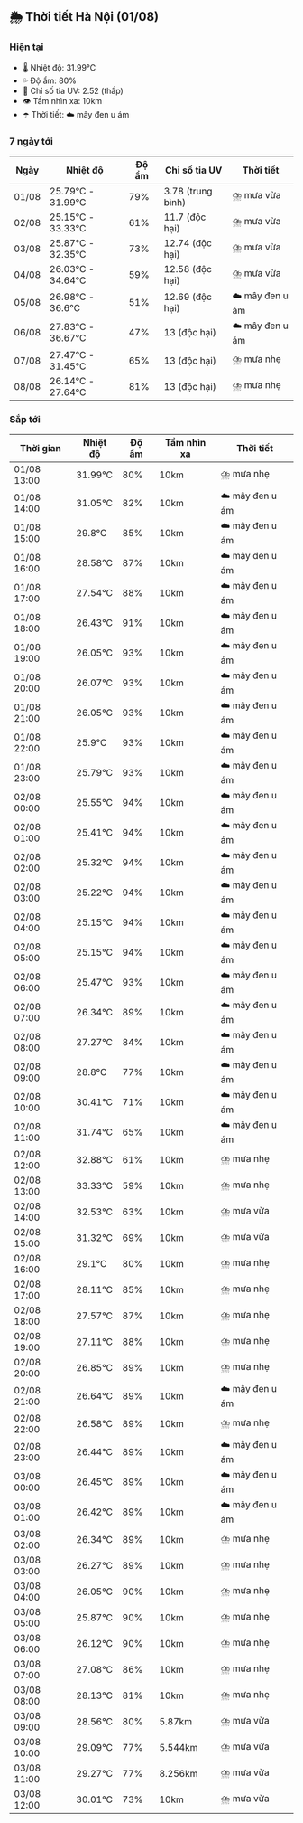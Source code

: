## 🌦️ Thời tiết Hà Nội (01/08)

### Hiện tại

- 🌡️ Nhiệt độ: 31.99℃
- 💦 Độ ẩm: 80%
- 🌟 Chỉ số tia UV: 2.52 (thấp)
- 👁️ Tầm nhìn xa: 10km
- ☂️ Thời tiết: ☁️ mây đen u ám

### 7 ngày tới

| Ngày | Nhiệt độ | Độ ẩm | Chỉ số tia UV | Thời tiết |
| --- | --- | --- | --- | --- |
| 01/08 | 25.79℃ - 31.99℃ | 79% | 3.78 (trung bình) | ⛈️ mưa vừa |
| 02/08 | 25.15℃ - 33.33℃ | 61% | 11.7 (độc hại) | ⛈️ mưa vừa |
| 03/08 | 25.87℃ - 32.35℃ | 73% | 12.74 (độc hại) | ⛈️ mưa vừa |
| 04/08 | 26.03℃ - 34.64℃ | 59% | 12.58 (độc hại) | ⛈️ mưa vừa |
| 05/08 | 26.98℃ - 36.6℃ | 51% | 12.69 (độc hại) | ☁️ mây đen u ám |
| 06/08 | 27.83℃ - 36.67℃ | 47% | 13 (độc hại) | ☁️ mây đen u ám |
| 07/08 | 27.47℃ - 31.45℃ | 65% | 13 (độc hại) | ⛈️ mưa nhẹ |
| 08/08 | 26.14℃ - 27.64℃ | 81% | 13 (độc hại) | ⛈️ mưa nhẹ |

### Sắp tới

| Thời gian | Nhiệt độ | Độ ẩm | Tầm nhìn xa | Thời tiết |
| --- | --- | --- | --- | --- |
| 01/08 13:00 | 31.99℃ | 80% | 10km | ⛈️ mưa nhẹ |
| 01/08 14:00 | 31.05℃ | 82% | 10km | ☁️ mây đen u ám |
| 01/08 15:00 | 29.8℃ | 85% | 10km | ☁️ mây đen u ám |
| 01/08 16:00 | 28.58℃ | 87% | 10km | ☁️ mây đen u ám |
| 01/08 17:00 | 27.54℃ | 88% | 10km | ☁️ mây đen u ám |
| 01/08 18:00 | 26.43℃ | 91% | 10km | ☁️ mây đen u ám |
| 01/08 19:00 | 26.05℃ | 93% | 10km | ☁️ mây đen u ám |
| 01/08 20:00 | 26.07℃ | 93% | 10km | ☁️ mây đen u ám |
| 01/08 21:00 | 26.05℃ | 93% | 10km | ☁️ mây đen u ám |
| 01/08 22:00 | 25.9℃ | 93% | 10km | ☁️ mây đen u ám |
| 01/08 23:00 | 25.79℃ | 93% | 10km | ☁️ mây đen u ám |
| 02/08 00:00 | 25.55℃ | 94% | 10km | ☁️ mây đen u ám |
| 02/08 01:00 | 25.41℃ | 94% | 10km | ☁️ mây đen u ám |
| 02/08 02:00 | 25.32℃ | 94% | 10km | ☁️ mây đen u ám |
| 02/08 03:00 | 25.22℃ | 94% | 10km | ☁️ mây đen u ám |
| 02/08 04:00 | 25.15℃ | 94% | 10km | ☁️ mây đen u ám |
| 02/08 05:00 | 25.15℃ | 94% | 10km | ☁️ mây đen u ám |
| 02/08 06:00 | 25.47℃ | 93% | 10km | ☁️ mây đen u ám |
| 02/08 07:00 | 26.34℃ | 89% | 10km | ☁️ mây đen u ám |
| 02/08 08:00 | 27.27℃ | 84% | 10km | ☁️ mây đen u ám |
| 02/08 09:00 | 28.8℃ | 77% | 10km | ☁️ mây đen u ám |
| 02/08 10:00 | 30.41℃ | 71% | 10km | ☁️ mây đen u ám |
| 02/08 11:00 | 31.74℃ | 65% | 10km | ☁️ mây đen u ám |
| 02/08 12:00 | 32.88℃ | 61% | 10km | ⛈️ mưa nhẹ |
| 02/08 13:00 | 33.33℃ | 59% | 10km | ⛈️ mưa nhẹ |
| 02/08 14:00 | 32.53℃ | 63% | 10km | ⛈️ mưa vừa |
| 02/08 15:00 | 31.32℃ | 69% | 10km | ⛈️ mưa vừa |
| 02/08 16:00 | 29.1℃ | 80% | 10km | ⛈️ mưa nhẹ |
| 02/08 17:00 | 28.11℃ | 85% | 10km | ⛈️ mưa nhẹ |
| 02/08 18:00 | 27.57℃ | 87% | 10km | ⛈️ mưa nhẹ |
| 02/08 19:00 | 27.11℃ | 88% | 10km | ⛈️ mưa nhẹ |
| 02/08 20:00 | 26.85℃ | 89% | 10km | ⛈️ mưa nhẹ |
| 02/08 21:00 | 26.64℃ | 89% | 10km | ☁️ mây đen u ám |
| 02/08 22:00 | 26.58℃ | 89% | 10km | ⛈️ mưa nhẹ |
| 02/08 23:00 | 26.44℃ | 89% | 10km | ☁️ mây đen u ám |
| 03/08 00:00 | 26.45℃ | 89% | 10km | ☁️ mây đen u ám |
| 03/08 01:00 | 26.42℃ | 89% | 10km | ☁️ mây đen u ám |
| 03/08 02:00 | 26.34℃ | 89% | 10km | ⛈️ mưa nhẹ |
| 03/08 03:00 | 26.27℃ | 89% | 10km | ⛈️ mưa nhẹ |
| 03/08 04:00 | 26.05℃ | 90% | 10km | ⛈️ mưa nhẹ |
| 03/08 05:00 | 25.87℃ | 90% | 10km | ⛈️ mưa nhẹ |
| 03/08 06:00 | 26.12℃ | 90% | 10km | ⛈️ mưa nhẹ |
| 03/08 07:00 | 27.08℃ | 86% | 10km | ⛈️ mưa nhẹ |
| 03/08 08:00 | 28.13℃ | 81% | 10km | ⛈️ mưa nhẹ |
| 03/08 09:00 | 28.56℃ | 80% | 5.87km | ⛈️ mưa vừa |
| 03/08 10:00 | 29.09℃ | 77% | 5.544km | ⛈️ mưa vừa |
| 03/08 11:00 | 29.27℃ | 77% | 8.256km | ⛈️ mưa vừa |
| 03/08 12:00 | 30.01℃ | 73% | 10km | ⛈️ mưa vừa |
